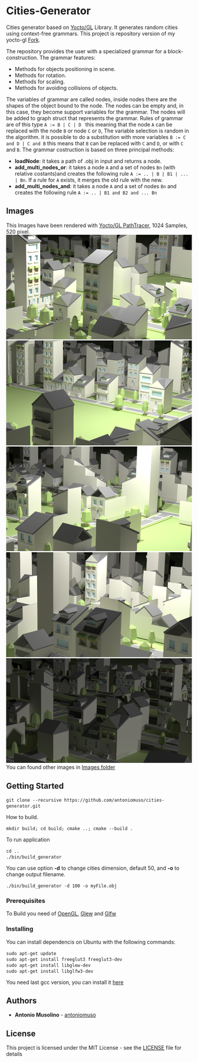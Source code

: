 # Cities-Generator
Cities generator based on [Yocto/GL](https://github.com/xelatihy/yocto-gl) Library. It generates random cities using context-free grammars.
This project is repository version of my yocto-gl [Fork](https://github.com/antoniomuso/yocto-gl).

The repository provides the user with a specialized grammar for a block-construction.
The grammar features:
- Methods for objects positioning in scene.
- Methods for rotation.
- Methods for scaling.
- Methods for avoiding collisions of objects.

The variables of grammar are called nodes, inside nodes there are the shapes of the object bound to the node.
The nodes can be empty and, in this case, they become support variables for the grammar.
The nodes will be added to graph struct that represents the grammar.
Rules of grammar are of this type `A := B | C | D ` this meaning that the node `A` can be replaced with the node `B` or node `C` or `D`, The variable selection is random in the algorithm. it is possible to do a substitution with more variables ` B := C and D | C and B ` this means that `B` can be replaced with `C` and `D`, or with `C` and `B`. 
The grammar costruction is based on three principal methods:
- **loadNode**: it takes a path of .obj in input and returns a node.
- **add_multi_nodes_or**: it takes a node `A` and a set of nodes `Bn` (with relative costants)and creates the following rule `A := .. | B | B1 | ... | Bn`. If a rule for `A` exists, it merges the old rule with the new.
- **add_multi_nodes_and**: it takes a node `A` and a set of nodes `Bn` and creates the following rule `A := .. | B1 and B2 and ... Bn`


## Images
This Images have been rendered with [Yocto/GL PathTracer](https://github.com/xelatihy/yocto-gl/blob/master/apps/ytrace.cpp), 1024 Samples, 520 pixel. 
![Image](Images/image7.png)
![Image](Images/out1.png)
![Image](Images/out9.png)
![Image](Images/out5.png)
![Image](Images/moon.png)
You can found other images in [Images folder](Images)



## Getting Started
```
git clone --recursive https://github.com/antoniomuso/cities-generator.git
```
How to build.
```
mkdir build; cd build; cmake ..; cmake --build .
```
To run application
```
cd ..
./bin/build_generator
```
You can use option **-d** to change cities dimension, default 50, and **-o** to change output filename.
```
./bin/build_generator -d 100 -o myFile.obj
```

### Prerequisites

To Build you need of [OpenGL](http://freeglut.sourceforge.net/), [Glew](http://glew.sourceforge.net/) and [Glfw](http://www.glfw.org/)

### Installing
You can install dependencis on Ubuntu with the following commands:
```
sudo apt-get update
sudo apt-get install freeglut3 freeglut3-dev
sudo apt-get install libglew-dev
sudo apt-get install libglfw3-dev
```
You need last gcc version, you can install it [here](https://gist.github.com/application2000/73fd6f4bf1be6600a2cf9f56315a2d91)




## Authors

* **Antonio Musolino** - [antoniomuso](https://github.com/antoniomuso)



## License

This project is licensed under the MIT License - see the [LICENSE](LICENSE) file for details
